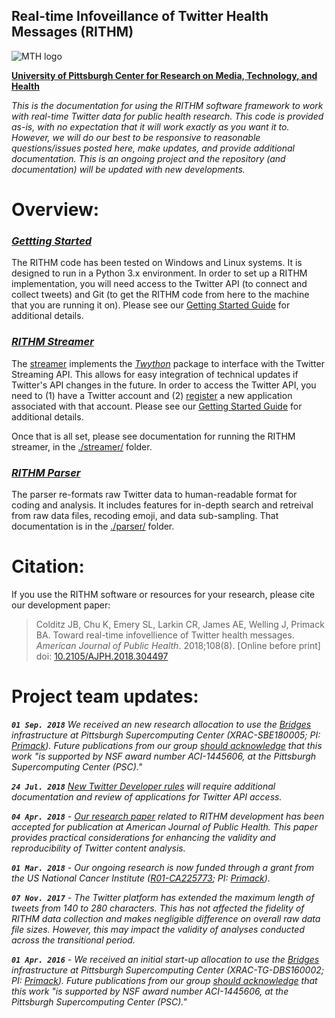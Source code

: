 ## Real-time Infoveillance of Twitter Health Messages (RITHM)
![MTH logo](http://mth.pitt.edu/sites/all/themes/pitt_cromh/img/CROMH-mark-revised.png)

__[University of Pittsburgh Center for Research on Media, Technology, and Health](http://mth.pitt.edu/)__

_This is the documentation for using the RITHM software framework to work with real-time Twitter data for public health research. This code is provided as-is, with no expectation that it will work exactly as you want it to. However, we will do our best to be responsive to reasonable questions/issues posted here, make updates, and provide additional documentation. This is an ongoing project and the repository (and documentation) will be updated with new developments._

# Overview:

### _[Gettting Started](https://github.com/CRMTH/RITHM/blob/master/GetStarted.md)_
The RITHM code has been tested on Windows and Linux systems. It is designed to run in a Python 3.x environment. In order to set up a RITHM implementation, you will need access to the Twitter API (to connect and collect tweets) and Git (to get the RITHM code from here to the machine that you are running it on). Please see our [Getting Started Guide](https://github.com/CRMTH/RITHM/blob/master/GetStarted.md) for additional details.

### _[RITHM Streamer](https://github.com/CRMTH/RITHM/tree/master/streamer)_
The [streamer](https://github.com/CRMTH/RITHM/tree/master/streamer) implements the _[Twython](https://github.com/ryanmcgrath/twython)_ package to interface with the Twitter Streaming API. This allows for easy integration of technical updates if Twitter's API changes in the future. In order to access the Twitter API, you need to (1) have a Twitter account and (2) [register](https://apps.twitter.com/) a new application associated with that account. Please see our [Getting Started Guide](https://github.com/CRMTH/RITHM/blob/master/GetStarted.md) for additional details.

Once that is all set, please see documentation for running the RITHM streamer, in the [./streamer/](https://github.com/CRMTH/RITHM/tree/master/streamer) folder. 

### _[RITHM Parser](https://github.com/CRMTH/RITHM/tree/master/parser)_
The parser re-formats raw Twitter data to human-readable format for coding and analysis. It includes features for in-depth search and retreival from raw data files, recoding emoji, and data sub-sampling. That documentation is in the [./parser/](https://github.com/CRMTH/RITHM/tree/master/parser) folder. 

# Citation:
If you use the RITHM software or resources for your research, please cite our development paper: 
>Colditz JB, Chu K, Emery SL, Larkin CR, James AE, Welling J, Primack BA. Toward real-time infovellience of Twitter health messages. _American Journal of Public Health_. 2018;108(8). \[Online before print\] doi: [10.2105/AJPH.2018.304497](https://doi.org/10.2105/AJPH.2018.304497)

# Project team updates:

_**`01 Sep. 2018`** We received an new research allocation to use the [Bridges](https://www.psc.edu/bridges) infrastructure at Pittsburgh Supercomputing Center (XRAC-SBE180005; PI: [Primack](https://www.dom.pitt.edu/dgim/faculty_info.aspx/Primack4945)). Future publications from our group [should acknowledge](https://www.psc.edu/allocations/acknowledgement-in-publications) that this work "is supported by NSF award number ACI-1445606, at the Pittsburgh Supercomputing Center (PSC)."_

_**`24 Jul. 2018`** [New Twitter Developer rules](https://blog.twitter.com/developer/en_us/topics/tools/2018/new-developer-requirements-to-protect-our-platform.html) will require additional documentation and review of applications for Twitter API access._

_**`04 Apr. 2018`** - [Our research paper](https://doi.org/10.2105/AJPH.2018.304497) related to RITHM development has been accepted for publication at American Journal of Public Health. This paper provides practical considerations for enhancing the validity and reproducibility of Twitter content analysis._

_**`01 Mar. 2018`** - Our ongoing research is now funded through a grant from the US National Cancer Institute ([R01-CA225773](https://taggs.hhs.gov/Detail/AwardDetail?arg_AwardNum=R01CA225773&arg_ProgOfficeCode=110); PI: [Primack](https://www.dom.pitt.edu/dgim/faculty_info.aspx/Primack4945))._

_**`07 Nov. 2017`** - The Twitter platform has extended the maximum length of tweets from 140 to 280 characters. This has not affected the fidelity of RITHM data collection and makes negligible difference on overall raw data file sizes. However, this may impact the validity of analyses conducted across the transitional period._

_**`01 Apr. 2016`** - We received an initial start-up allocation to use the [Bridges](https://www.psc.edu/bridges) infrastructure at Pittsburgh Supercomputing Center (XRAC-TG-DBS160002; PI: [Primack](https://www.dom.pitt.edu/dgim/faculty_info.aspx/Primack4945)). Future publications from our group [should acknowledge](https://www.psc.edu/allocations/acknowledgement-in-publications) that this work "is supported by NSF award number ACI-1445606, at the Pittsburgh Supercomputing Center (PSC)."_
